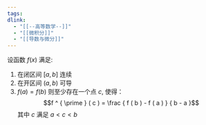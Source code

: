 ```yaml
---
tags: 
dlink:
  - "[[--高等数学--]]"
  - "[[微积分]]"
  - "[[导数与微分]]"
---
```

设函数 $f(x)$ 满足: 
1. 在闭区间 $[a,b]$ 连续
2. 在开区间 $(a,b)$ 可导
3. $f(a)=f(b)$
则至少存在一个点 $c$, 使得：
$$f ^ { \prime } ( c ) = \frac { f ( b ) - f ( a ) } { b - a }$$
其中 $c$ 满足 $a \lt c \lt b$ 